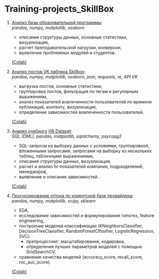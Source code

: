 # Training-projects_SkillBox

1. [Анализ базы образовательной программы](https://github.com/tat7014/Training-projects_SkillBox/blob/main/1_analytics_pandas_matplotlib.ipynb):  
   *pandas, numpy, matplotlib, seaborn*

   * описание структуры данных, основные статистики, визуализация,
   * расчет преподавательской нагрузки, конверсии, 
   * выявление проблемных модулей и студентов.  
   
   [(Colab)](https://drive.google.com/file/d/144vrlaPawVCa79vkZ4y5DPrzTM-eaWLb/view?usp=share_link) 
      
2. [Анализ постов VK паблика Skillbox](https://github.com/tat7014/Training-projects_SkillBox/blob/main/2_analytics_API%20VK.ipynb):  
   *pandas, numpy, matplotlib, seaborn, json, requests, re, API VK*
   
   * выгрузка постов, основные статистики,
   * группировка постов, фильтрация по тегам и регулярным выражениям,
   * анализ показателей вовлеченности пользователей по времени публикаций, контенту, визуализация,
   * определение зависимостей вовлеченности пользователей.  

   [(Colab)](https://drive.google.com/file/d/15Whbj2n53aySU7MQCyaK5Omnj3fVmA2O/view?usp=share_link)  
   
3. [Анализ учебного](https://github.com/tat7014/Training-projects_SkillBox/blob/main/3_analytics_SQL.ipynb) [HR Dataset](https://rpubs.com/rhuebner/hr_codebook_v13):  
   *SQL (DML), pandas, matplotlib, sqlalchemy, psycopg2*

   * SQL-запросы на выборку данных с условиями, группировкой, вложенными запросами, запросами на выборку из нескольких таблиц, табличными выражениями,
   * описание структуры данных, визуализация,
   * расчет и анализ hr-показателей компании, подразделений, менеджеров,
   * выявление и описание зависимостей.  

   [(Colab)](https://drive.google.com/file/d/15ds_tUZXLj4mEVSBIvj2gqLJkAHEMoOq/view?usp=share_link)  
   
4. [Прогнозирование оттока по клиентской базе провайдера](https://github.com/tat7014/Training-projects_SkillBox/blob/main/4_ML_Classification.ipynb):  
   *pandas, numpy, matplotlib, scipy, sklearn*

   * EDA,
   * исследование зависимостей и формулирование гипотез, feature engineering,
   * построение моделей классификации (KNeighborsClassifier, DecisionTreeClassifier, RandomForestClfssifier, LogisticRegression, SVC):
     - препроцессинг: масштабирование, кодировка,
     - определение лучших параметров моделей с помощью GridSearchCV,
   * сравнение качества моделей (accuracy_score, recall_score, roc_auc_score).

   [(Colab)](https://drive.google.com/file/d/1njPE7asp31DZ2sMRIs-_9bc7rTuiQILU/view?usp=share_link)
